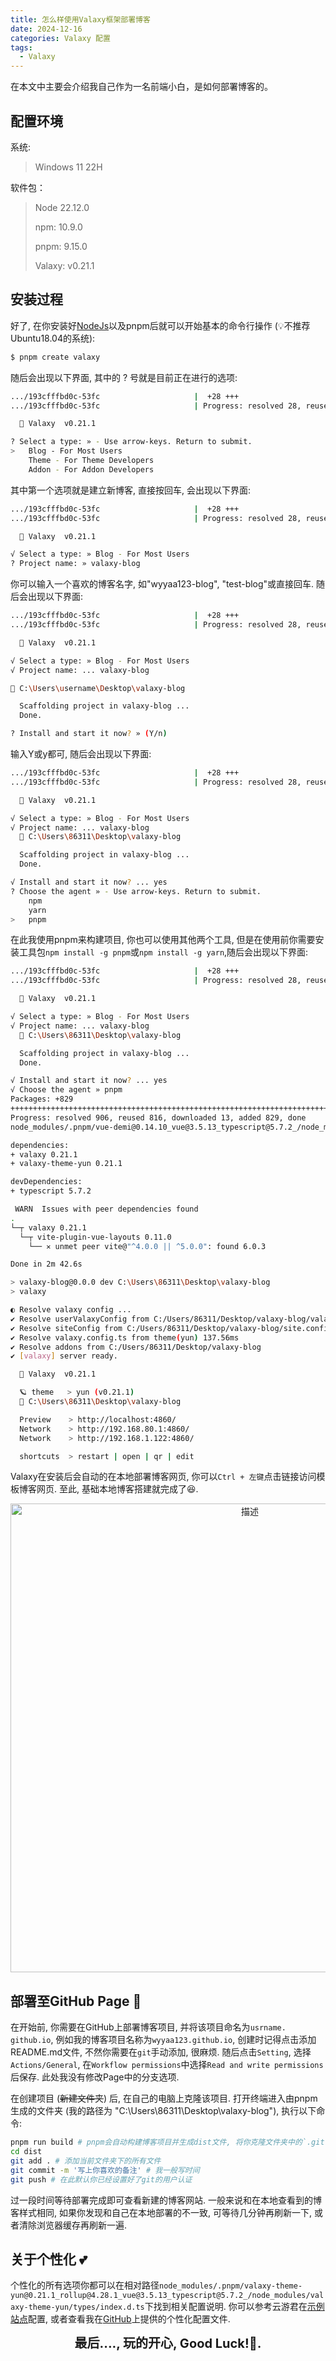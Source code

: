 ```yaml
---
title: 怎么样使用Valaxy框架部署博客
date: 2024-12-16
categories: Valaxy 配置
tags:
  - Valaxy
---
```


在本文中主要会介绍我自己作为一名前端小白，是如何部署博客的。
## 配置环境
系统: 
> Windows 11 22H

软件包：
> Node 22.12.0
>
> npm: 10.9.0
>
> pnpm: 9.15.0
>
> Valaxy: v0.21.1

## 安装过程
好了, 在你安装好[NodeJs](https://nodejs.org/en)以及pnpm后就可以开始基本的命令行操作 (💡不推荐Ubuntu18.04的系统):
```bash
$ pnpm create valaxy
```

随后会出现以下界面, 其中的 ? 号就是目前正在进行的选项:
```bash
.../193cfffbd0c-53fc                     |  +28 +++
.../193cfffbd0c-53fc                     | Progress: resolved 28, reused 27, downloaded 1, added 28, done

  🌌 Valaxy  v0.21.1

? Select a type: » - Use arrow-keys. Return to submit.
>   Blog - For Most Users
    Theme - For Theme Developers
    Addon - For Addon Developers
```

其中第一个选项就是建立新博客, 直接按回车, 会出现以下界面:
```bash
.../193cfffbd0c-53fc                     |  +28 +++
.../193cfffbd0c-53fc                     | Progress: resolved 28, reused 27, downloaded 1, added 28, done

  🌌 Valaxy  v0.21.1

√ Select a type: » Blog - For Most Users
? Project name: » valaxy-blog
```
你可以输入一个喜欢的博客名字, 如"wyyaa123-blog", "test-blog"或直接回车. 随后会出现以下界面:
```bash
.../193cfffbd0c-53fc                     |  +28 +++
.../193cfffbd0c-53fc                     | Progress: resolved 28, reused 27, downloaded 1, added 28, done

  🌌 Valaxy  v0.21.1

√ Select a type: » Blog - For Most Users
√ Project name: ... valaxy-blog

📁 C:\Users\username\Desktop\valaxy-blog

  Scaffolding project in valaxy-blog ...
  Done.

? Install and start it now? » (Y/n)
```
输入Y或y都可, 随后会出现以下界面:
```bash
.../193cfffbd0c-53fc                     |  +28 +++
.../193cfffbd0c-53fc                     | Progress: resolved 28, reused 27, downloaded 1, added 28, done

  🌌 Valaxy  v0.21.1

√ Select a type: » Blog - For Most Users
√ Project name: ... valaxy-blog
  📁 C:\Users\86311\Desktop\valaxy-blog

  Scaffolding project in valaxy-blog ...
  Done.

√ Install and start it now? ... yes
? Choose the agent » - Use arrow-keys. Return to submit.
    npm
    yarn
>   pnpm
```
在此我使用pnpm来构建项目, 你也可以使用其他两个工具, 但是在使用前你需要安装工具包`npm install -g pnpm`或`npm install -g yarn`,随后会出现以下界面:
```bash
.../193cfffbd0c-53fc                     |  +28 +++
.../193cfffbd0c-53fc                     | Progress: resolved 28, reused 27, downloaded 1, added 28, done

  🌌 Valaxy  v0.21.1

√ Select a type: » Blog - For Most Users
√ Project name: ... valaxy-blog
  📁 C:\Users\86311\Desktop\valaxy-blog

  Scaffolding project in valaxy-blog ...
  Done.

√ Install and start it now? ... yes
√ Choose the agent » pnpm
Packages: +829
+++++++++++++++++++++++++++++++++++++++++++++++++++++++++++++++++++++++++++++++++++++++++++++++++++++++++++++++++++++++++++++++++++++++++++++++++++++++++++++++++++++++++++++++++++++++++++++++++++++++++++++++++++++++++++++++++++++++++
Progress: resolved 906, reused 816, downloaded 13, added 829, done
node_modules/.pnpm/vue-demi@0.14.10_vue@3.5.13_typescript@5.7.2_/node_modules/vue-demi: Running postinstall script, done in 117ms

dependencies:
+ valaxy 0.21.1
+ valaxy-theme-yun 0.21.1

devDependencies:
+ typescript 5.7.2

 WARN  Issues with peer dependencies found
.
└─┬ valaxy 0.21.1
  └─┬ vite-plugin-vue-layouts 0.11.0
    └── ✕ unmet peer vite@"^4.0.0 || ^5.0.0": found 6.0.3

Done in 2m 42.6s

> valaxy-blog@0.0.0 dev C:\Users\86311\Desktop\valaxy-blog
> valaxy

◐ Resolve valaxy config ...                                                                                                                                                                                                      23:24:56  
✔ Resolve userValaxyConfig from C:/Users/86311/Desktop/valaxy-blog/valaxy.config.ts 74.43ms                                                                                                                                     23:24:56   
✔ Resolve siteConfig from C:/Users/86311/Desktop/valaxy-blog/site.config.ts 75.15ms                                                                                                                                             23:24:56   
✔ Resolve valaxy.config.ts from theme(yun) 137.56ms                                                                                                                                                                             23:24:56   
✔ Resolve addons from C:/Users/86311/Desktop/valaxy-blog
✔ [valaxy] server ready.

  🌌 Valaxy  v0.21.1

  🪐 theme   > yun (v0.21.1)
  📁 C:\Users\86311\Desktop\valaxy-blog

  Preview    > http://localhost:4860/
  Network    > http://192.168.80.1:4860/
  Network    > http://192.168.1.122:4860/

  shortcuts  > restart | open | qr | edit
```

Valaxy在安装后会自动的在本地部署博客网页, 你可以`Ctrl + 左键`点击链接访问模板博客网页. 至此, 基础本地博客搭建就完成了😆.
<div align="center">
  <img src="https://images-repository-1310836028.cos.ap-nanjing.myqcloud.com/blog/%E6%80%8E%E4%B9%88%E6%A0%B7%E4%BD%BF%E7%94%A8Valaxy%E6%A1%86%E6%9E%B6%E9%83%A8%E7%BD%B2%E5%8D%9A%E5%AE%A2/valaxy-template.png" alt="描述" width="750">
</div>

## 部署至GitHub Page 🚀 
在开始前, 你需要在GitHub上部署博客项目, 并将该项目命名为`usrname. github.io`, 例如我的博客项目名称为`wyyaa123.github.io`, 创建时记得点击添加README.md文件, 不然你需要在`git`手动添加, 很麻烦. 
随后点击`Setting`, 选择`Actions/General`, 在`Workflow permissions`中选择`Read and write permissions`后保存. 此处我没有修改Page中的分支选项.


在创建项目 (~~新建文件夹~~) 后, 在自己的电脑上克隆该项目. 打开终端进入由pnpm生成的文件夹 (我的路径为 "C:\Users\86311\Desktop\valaxy-blog"), 执行以下命令:
```bash
pnpm run build # pnpm会自动构建博客项目并生成dist文件, 将你克隆文件夹中的`.git`文件拷贝到dist文件夹下
cd dist
git add . # 添加当前文件夹下的所有文件
git commit -m '写上你喜欢的备注' # 我一般写时间
git push # 在此默认你已经设置好了git的用户认证
```
过一段时间等待部署完成即可查看新建的博客网站. 一般来说和在本地查看到的博客样式相同, 如果你发现和自己在本地部署的不一致, 可等待几分钟再刷新一下, 或者清除浏览器缓存再刷新一遍.

## 关于个性化 💕
个性化的所有选项你都可以在相对路径`node_modules/.pnpm/valaxy-theme-yun@0.21.1_rollup@4.28.1_vue@3.5.13_typescript@5.7.2_/node_modules/valaxy-theme-yun/types/index.d.ts`下找到相关配置说明. 你可以参考云游君在[示例站点](https://github.com/YunYouJun/valaxy/tree/main/demo/yun)配置, 或者查看我在[GitHub](https://github.com/wyyaa123/wyyaa123-Blog)上提供的个性化配置文件. 


<div style="text-align: center; font-size: 20px; font-weight: bold;">
    最后...., 玩的开心, Good Luck!🫡.
</div>


